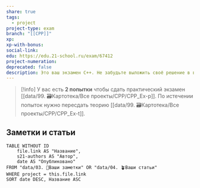 ```yaml
---
share: true
tags:
  - project
project-type: exam
branch: "[[CPP]]"
xp: 
xp-with-bonus: 
social-link: 
edu: https://edu.21-school.ru/exam/67412
project-numeration: 
deprecated: false
description: Это ваш экзамен С++. Не забудьте выложить своё решение в ветку develop.
---
```


> [!info] 
> У вас есть **2 попытки** чтобы сдать практический экзамен [[data/99. 🗃️Картотека/Все проекты/CPP/CPP_Ex-p]]. По истечении попыток нужно пересдать теорию [[data/99. 🗃️Картотека/Все проекты/CPP/CPP_Ex-t]].

## Заметки и статьи
```dataview
TABLE WITHOUT ID
    file.link AS "Название",
    s21-authors AS "Автор",
    date AS "Опубликовано"
FROM "data/03. 🌱Ваши заметки" OR "data/04. 🪴Ваши статьи"
WHERE project = this.file.link
SORT date DESC, Название ASC
```
